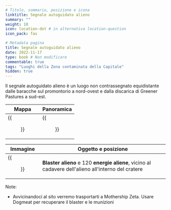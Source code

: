 ```yaml
---
# Titolo, sommario, posizione e icona
linktitle: Segnale autoguidato alieno
summary: ""
weight: 10
icon: location-dot # in alternativa location-question
icon_pack: fas

# Metadata pagina
title: Segnale autoguidato alieno
date: 2022-11-17
type: book # Non modificare
commentable: true
tags: "Luoghi della Zona contaminata della Capitale"
hidden: true
---
```




Il segnale autoguidato alieno è un luogo non contrassegnato equidistante dalle baracche sul promontorio a nord-ovest e dalla discarica di Greener Pastures a sud-est. 

| Mappa                                        | Panoramica                                |
| -------------------------------------------- | ----------------------------------------- |
| {{<figure src="fo3/Alien_Crash_Site_loc.webp">}} | {{<figure src="fo3/Recon_Craft_Theta.webp">}} |

| Immagine                                       | Oggetto e posizione                                                                                 |
| ---------------------------------------------- | --------------------------------------------------------------------------------------------------- |
| {{<figure src="fo3/Alien_Blaster_location.webp">}} | **Blaster alieno** e 120 **energie aliene**, vicino al cadavere dell'alieno all'interno del cratere |



Note:
- Avvicinandoci al sito verremo trasportarti a Mothership Zeta. Usare Dogmeat per recuperare il blaster e le munizioni

